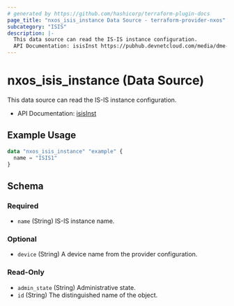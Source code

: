 ```yaml
---
# generated by https://github.com/hashicorp/terraform-plugin-docs
page_title: "nxos_isis_instance Data Source - terraform-provider-nxos"
subcategory: "ISIS"
description: |-
  This data source can read the IS-IS instance configuration.
  API Documentation: isisInst https://pubhub.devnetcloud.com/media/dme-docs-10-2-2/docs/Routing%20and%20Forwarding/isis:Inst/
---
```


# nxos_isis_instance (Data Source)

This data source can read the IS-IS instance configuration.

- API Documentation: [isisInst](https://pubhub.devnetcloud.com/media/dme-docs-10-2-2/docs/Routing%20and%20Forwarding/isis:Inst/)

## Example Usage

```terraform
data "nxos_isis_instance" "example" {
  name = "ISIS1"
}
```

<!-- schema generated by tfplugindocs -->
## Schema

### Required

- `name` (String) IS-IS instance name.

### Optional

- `device` (String) A device name from the provider configuration.

### Read-Only

- `admin_state` (String) Administrative state.
- `id` (String) The distinguished name of the object.
